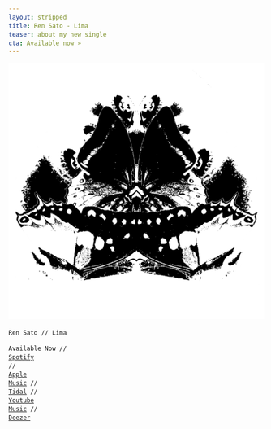 ```yaml
---
layout: stripped
title: Ren Sato - Lima
teaser: about my new single
cta: Available now »
---
```


![Ren Sato - Lima](/assets/lima.png)

<code>Ren Sato // Lima</code>

<code>Available Now // <a href="https://open.spotify.com/album/4MvATW987lyXgyzjAHxdYe">Spotify</a> // <a href="https://music.apple.com/us/album/lima-single/1530283021">Apple Music</a> // <a href="https://listen.tidal.com/album/154027894">Tidal</a> // <a href="https://music.youtube.com/playlist?list=OLAK5uy_l1whUy-kJ4CjxDOu1vFZdr8iub54RwrR8">Youtube Music</a> // <a href="https://www.deezer.com/en/album/170980552">Deezer</a></code>


